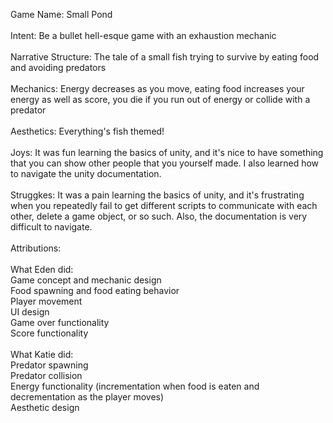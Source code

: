 Game Name: Small Pond \
\
Intent: Be a bullet hell-esque game with an exhaustion mechanic \
\
Narrative Structure: The tale of a small fish trying to survive by eating food and avoiding predators \
\
Mechanics: Energy decreases as you move, eating food increases your energy as well as score, you die if you run out of energy or collide with a predator \
\
Aesthetics: Everything's fish themed! \
\
Joys: It was fun learning the basics of unity, and it's nice to have something that you can show other people that you yourself made. I also learned how to navigate the unity documentation. \
\
Struggkes: It was a pain learning the basics of unity, and it's frustrating when you repeatedly fail to get different scripts to communicate with each other, delete a game object, or so such. Also, the documentation is very difficult to navigate. \
\
Attributions: \
\
What Eden did: \
    Game concept and mechanic design \
    Food spawning and food eating behavior \
    Player movement \
    UI design \
    Game over functionality \
    Score functionality \
    \
What Katie did: \
    Predator spawning \
    Predator collision \
    Energy functionality (incrementation when food is eaten and decrementation as the player moves) \
    Aesthetic design
